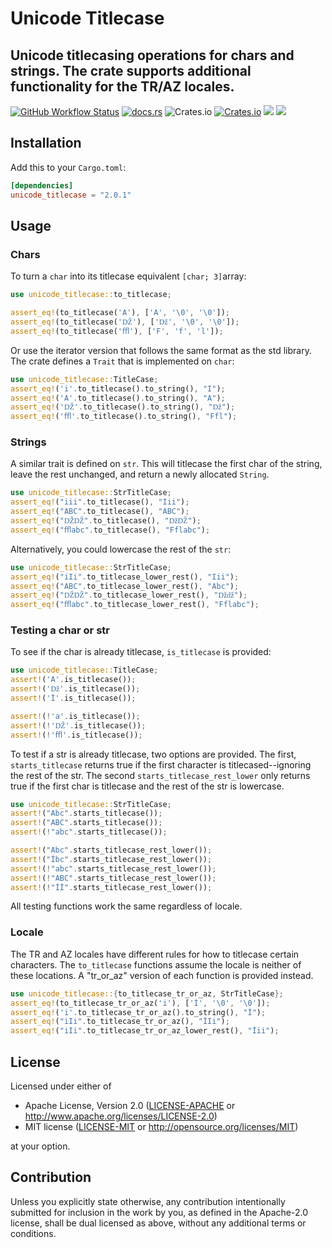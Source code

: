 # Unicode Titlecase

Unicode titlecasing operations for chars and strings. The crate supports additional
functionality for the TR/AZ locales.
---
[![GitHub Workflow Status](https://img.shields.io/github/actions/workflow/status/Teh-Bobo/unicode-title-case/rust.yml?branch=master)](https://github.com/Teh-Bobo/unicode-title-case/actions)
[![docs.rs](https://img.shields.io/docsrs/unicode_titlecase)](https://docs.rs/unicode_titlecase/latest/unicode_titlecase/)
![Crates.io](https://img.shields.io/crates/l/unicode_titlecase)
[![Crates.io](https://img.shields.io/crates/v/unicode_titlecase)](https://crates.io/crates/unicode_titlecase)
![](https://img.shields.io/badge/-no__std-green)
![](https://img.shields.io/badge/-forbid__unsafe-green)

## Installation

Add this to your `Cargo.toml`:

```toml
[dependencies]
unicode_titlecase = "2.0.1"
```

## Usage

### Chars

To turn a ```char``` into its titlecase equivalent ```[char; 3]```array:

```rust
use unicode_titlecase::to_titlecase;

assert_eq!(to_titlecase('A'), ['A', '\0', '\0']);
assert_eq!(to_titlecase('Ǆ'), ['ǅ', '\0', '\0']);
assert_eq!(to_titlecase('ﬄ'), ['F', 'f', 'l']);
```

Or use the iterator version that follows the same format as the std library. The crate defines
a ```Trait``` that is implemented on ```char```:

```rust
use unicode_titlecase::TitleCase;
assert_eq!('i'.to_titlecase().to_string(), "I");
assert_eq!('A'.to_titlecase().to_string(), "A");
assert_eq!('Ǆ'.to_titlecase().to_string(), "ǅ");
assert_eq!('ﬄ'.to_titlecase().to_string(), "Ffl");
```

### Strings

A similar trait is defined on ```str```. This
will titlecase the first char of the string, leave the rest unchanged, and return a newly
allocated ```String```.

```rust
use unicode_titlecase::StrTitleCase;
assert_eq!("iii".to_titlecase(), "Iii");
assert_eq!("ABC".to_titlecase(), "ABC");
assert_eq!("ǄǄ".to_titlecase(), "ǅǄ");
assert_eq!("ﬄabc".to_titlecase(), "Fflabc");
```

Alternatively, you could lowercase the rest of the ```str```:

```rust
use unicode_titlecase::StrTitleCase;
assert_eq!("iIi".to_titlecase_lower_rest(), "Iii");
assert_eq!("ABC".to_titlecase_lower_rest(), "Abc");
assert_eq!("ǄǄ".to_titlecase_lower_rest(), "ǅǆ");
assert_eq!("ﬄabc".to_titlecase_lower_rest(), "Fflabc");
```

### Testing a char or str

To see if the char is already titlecase, ```is_titlecase``` is provided:

```rust
use unicode_titlecase::TitleCase;
assert!('A'.is_titlecase());
assert!('ǅ'.is_titlecase());
assert!('İ'.is_titlecase());

assert!(!'a'.is_titlecase());
assert!(!'Ǆ'.is_titlecase());
assert!(!'ﬄ'.is_titlecase());
```

To test if a str is already titlecase, two options are provided. The first, ```starts_titlecase```
returns true if the first character is titlecased--ignoring the rest of the str. The second
```starts_titlecase_rest_lower``` only returns true if the first char is titlecase and the rest
of the str is lowercase.

```rust
use unicode_titlecase::StrTitleCase;
assert!("Abc".starts_titlecase());
assert!("ABC".starts_titlecase());
assert!(!"abc".starts_titlecase());

assert!("Abc".starts_titlecase_rest_lower());
assert!("İbc".starts_titlecase_rest_lower());
assert!(!"abc".starts_titlecase_rest_lower());
assert!(!"ABC".starts_titlecase_rest_lower());
assert!(!"İİ".starts_titlecase_rest_lower());
```

All testing functions work the same regardless of locale.

### Locale

The TR and AZ locales have different rules for how to titlecase certain characters.
The ```to_titlecase``` functions assume the locale is neither of these locations. A "tr_or_az"
version of each function is provided instead.

```rust
use unicode_titlecase::{to_titlecase_tr_or_az, StrTitleCase};
assert_eq!(to_titlecase_tr_or_az('i'), ['İ', '\0', '\0']);
assert_eq!('i'.to_titlecase_tr_or_az().to_string(), "İ");
assert_eq!("iIi".to_titlecase_tr_or_az(), "İIi");
assert_eq!("iIi".to_titlecase_tr_or_az_lower_rest(), "İii");
```

## License

Licensed under either of

* Apache License, Version 2.0
  ([LICENSE-APACHE](LICENSE-APACHE) or http://www.apache.org/licenses/LICENSE-2.0)
* MIT license
  ([LICENSE-MIT](LICENSE-MIT) or http://opensource.org/licenses/MIT)

at your option.

## Contribution

Unless you explicitly state otherwise, any contribution intentionally submitted
for inclusion in the work by you, as defined in the Apache-2.0 license, shall be
dual licensed as above, without any additional terms or conditions.